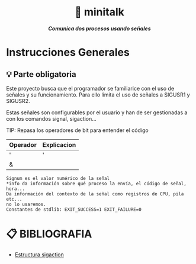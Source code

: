 <h1 align="center">
	📖 minitalk
</h1>

<p align="center">
	<b><i>Comunica dos procesos usando señales</i></b><br>

# Instrucciones Generales

## 💡 Parte obligatoria

Este proyecto busca que el programador se familiarice con el uso de señales y su funcionamiento. Para ello limita el uso de señales a SIGUSR1 y SIGUSR2.

Estas señales son configurables por el usuario y han de ser gestionadas a con los comandos signal, sigaction...

TIP: Repasa los operadores de bit para entender el código

| Operador | Explicacion |
| --- | --- |
| '|' |
| & | |


	Signum es el valor numérico de la señal
	*info da información sobre qué proceso la envía, el código de señal, hora...
	Da información del contexto de la señal como registros de CPU, pila etc...
	no lo usaremos.
	Constantes de stdlib: EXIT_SUCCESS=1 EXIT_FAILURE=0

# 📋 BIBLIOGRAFIA

* [Estructura sigaction](https://www.qnx.com/developers/docs/6.5.0SP1.update/com.qnx.doc.neutrino_lib_ref/s/sigaction_struct.html)
